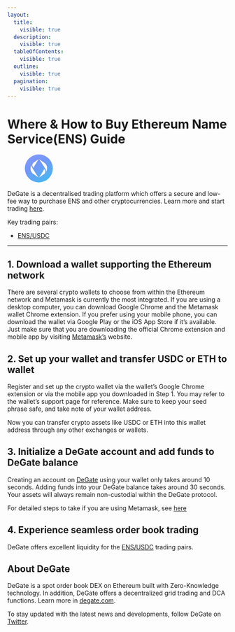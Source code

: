 ```yaml
---
layout:
  title:
    visible: true
  description:
    visible: true
  tableOfContents:
    visible: true
  outline:
    visible: true
  pagination:
    visible: true
---
```


# Where & How to Buy Ethereum Name Service(ENS) Guide

<figure><img src="../.gitbook/assets/ens_0xc18360217d8f7ab5e7c516566761ea12ce7f9d721695771074138.png" alt="ENS" width="64" style="border-radius: 50%;"><figcaption></figcaption></figure>

DeGate is a decentralised trading platform which offers a secure and low-fee way to purchase ENS and other cryptocurrencies. Learn more and start trading [here](https://app.degate.com/trade/USDC/0xc18360217d8f7ab5e7c516566761ea12ce7f9d72?utm_source=howtobuy).&#x20;

Key trading pairs:

* [ENS/USDC](https://app.degate.com/trade/USDC/0xc18360217d8f7ab5e7c516566761ea12ce7f9d72?utm_source=howtobuy)

***

## 1. Download a wallet supporting the Ethereum network

There are several crypto wallets to choose from within the Ethereum network and Metamask is currently the most integrated. If you are using a desktop computer, you can download Google Chrome and the Metamask wallet Chrome extension. If you prefer using your mobile phone, you can download the wallet via Google Play or the iOS App Store if it’s available. Just make sure that you are downloading the official Chrome extension and mobile app by visiting [Metamask’s](https://metamask.io/) website.

## 2. Set up your wallet and transfer USDC or ETH to wallet

Register and set up the crypto wallet via the wallet’s Google Chrome extension or via the mobile app you downloaded in Step 1. You may refer to the wallet’s support page for reference. Make sure to keep your seed phrase safe, and take note of your wallet address.&#x20;

Now you can transfer crypto assets like USDC or ETH into this wallet address through any other exchanges or wallets.

## 3. Initialize a DeGate account and add funds to DeGate balance

Creating an account on [DeGate](https://app.degate.com/?utm_source=ENS_howtobuy) using your wallet only takes around 10 seconds. Adding funds into your DeGate balance takes around 30 seconds. Your assets will always remain non-custodial within the DeGate protocol.

For detailed steps to take if you are using Metamask, see [here](https://docs.degate.com/v/product_en/main-features/wallet-connectivity/metamask)

## 4. Experience seamless order book trading

DeGate offers excellent liquidity for the [ENS/USDC](https://app.degate.com/trade/USDC/0xc18360217d8f7ab5e7c516566761ea12ce7f9d72?utm_source=howtobuy) trading pairs.&#x20;

## About DeGate

DeGate is a spot order book DEX on Ethereum built with Zero-Knowledge technology. In addition, DeGate offers a decentralized grid trading and DCA functions.  Learn more in [degate.com](https://degate.com/?utm_source=ENS_howtobuy).

To stay updated with the latest news and developments, follow DeGate on [Twitter](https://twitter.com/degatedex).
